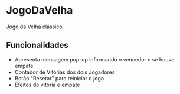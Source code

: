 # JogoDaVelha 
 Jogo da Velha clássico.

## Funcionalidades
- Apresenta mensagem pop-up informando o vencedor e se houve empate
- Contador de Vitórias dos dois Jogadores
- Botão "Resetar" para reiniciar o jogo
- Efeitos de vitória e empate

